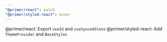 ```yaml
---
"@primer/react": patch
"@primer/styled-react": minor
---
```


@primer/react: Export `useId` and `useSyncedState`
@primer/styled-react: Add `ThemeProvider` and `BaseStyles`
